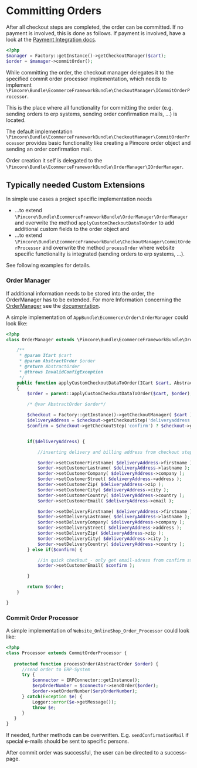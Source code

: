 # Committing Orders

After all checkout steps are completed, the order can be committed. If no payment is involved, this is done as follows.
If payment is involved, have a look at the [Payment Integration docs](./07_Integrating_Payment.md).

```php
<?php
$manager = Factory::getInstance()->getCheckoutManager($cart);
$order = $manager->commitOrder();
```

While committing the order, the checkout manager delegates it to the specified commit order processor implementation, 
which needs to implement `\Pimcore\Bundle\EcommerceFrameworkBundle\CheckoutManager\ICommitOrderProcessor`.
 
This is the place where all functionality for committing the order (e.g. sending orders to erp systems, sending order 
confirmation mails, ...) is located. 

The default implementation `\Pimcore\Bundle\EcommerceFrameworkBundle\CheckoutManager\CommitOrderProcessor` provides 
basic functionality like creating a Pimcore order object and sending an order confirmation mail.

Order creation it self is delegated to the `\Pimcore\Bundle\EcommerceFrameworkBundle\OrderManager\IOrderManager`.
 
 
## Typically needed Custom Extensions

In simple use cases a project specific implementation needs 

* ...to extend `\Pimcore\Bundle\EcommerceFrameworkBundle\OrderManager\OrderManager` and overwrite the method `applyCustomCheckoutDataToOrder` 
  to add additional custom fields to the order object and 
* ...to extend `\Pimcore\Bundle\EcommerceFrameworkBundle\CheckoutManager\CommitOrderProcessor` and overwrite the method 
  `processOrder` where website specific functionality is integrated (sending orders to erp systems, ...).

See following examples for details. 
 
### Order Manager
If additional information needs to be stored into the order, the OrderManager has to be extended. For more Information
concerning the [OrderManager](../17_Order_Manager/README.md) see the [documentation](../17_Order_Manager/README.md). 
 
A simple implementation of `AppBundle\Ecommerce\Order\OrderManager` could look like:

```php
<?php
class OrderManager extends \Pimcore\Bundle\EcommerceFrameworkBundle\OrderManager\OrderManager {

    /**
     * @param ICart $cart
     * @param AbstractOrder $order
     * @return AbstractOrder
     * @throws InvalidConfigException
     */
    public function applyCustomCheckoutDataToOrder(ICart $cart, AbstractOrder $order)
    {
        $order = parent::applyCustomCheckoutDataToOrder($cart, $order);

        /* @var AbstractOrder $order*/

        $checkout = Factory::getInstance()->getCheckoutManager( $cart );
        $deliveryAddress = $checkout->getCheckoutStep('deliveryaddress') ? $checkout->getCheckoutStep('deliveryaddress')->getData() : null;
        $confirm = $checkout->getCheckoutStep('confirm') ? $checkout->getCheckoutStep('confirm')->getData() : null;


        if($deliveryAddress) {

            //inserting delivery and billing address from checkout step delivery

            $order->setCustomerFirstname( $deliveryAddress->firstname );
            $order->setCustomerLastname( $deliveryAddress->lastname );
            $order->setCustomerCompany( $deliveryAddress->company );
            $order->setCustomerStreet( $deliveryAddress->address );
            $order->setCustomerZip( $deliveryAddress->zip );
            $order->setCustomerCity( $deliveryAddress->city );
            $order->setCustomerCountry( $deliveryAddress->country );
            $order->setCustomerEmail( $deliveryAddress->email );

            $order->setDeliveryFirstname( $deliveryAddress->firstname );
            $order->setDeliveryLastname( $deliveryAddress->lastname );
            $order->setDeliveryCompany( $deliveryAddress->company );
            $order->setDeliveryStreet( $deliveryAddress->address );
            $order->setDeliveryZip( $deliveryAddress->zip );
            $order->setDeliveryCity( $deliveryAddress->city );
            $order->setDeliveryCountry( $deliveryAddress->country );
        } else if($confirm) {

            //in quick checkout - only get email-adress from confirm step
            $order->setCustomerEmail( $confirm );

        }

        return $order;
    }

}
```

### Commit Order Processor
A simple implementation of `Website_OnlineShop_Order_Processor` could look like: 

```php
<?php
class Processor extends CommitOrderProcessor {
 
   protected function processOrder(AbstractOrder $order) {
      //send order to ERP-System
      try {
          $connector = ERPConnector::getInstance();
          $erpOrderNumber = $connector->sendOrder($order);
          $order->setOrderNumber($erpOrderNumber);
      } catch(Exception $e) {
          Logger::error($e->getMessage()); 
          throw $e;
      }
   }
}
```
 
If needed, further methods can be overwritten. E.g. `sendConfirmationMail` if special e-mails should be sent to 
specific persons.

After commit order was successful, the user can be directed to a success-page. 
